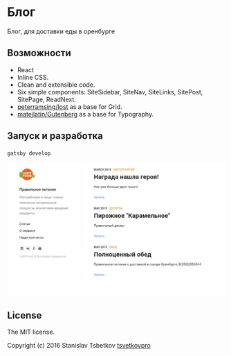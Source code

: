 # Блог

Блог, для доставки еды в оренбурге

## Возможности
+ React
+ Inline CSS.
+ Clean and extensible code.
+ Six simple components: SiteSidebar, SiteNav, SiteLinks, SitePost, SitePage, ReadNext.
+ [peterramsing/lost](https://github.com/peterramsing/lost) as a base for Grid.
+ [matejlatin/Gutenberg](https://github.com/matejlatin/Gutenberg) as a base for Typography.


## Запуск и разработка
`gatsby develop`

![](./img.JPG)

## License
The MIT license.

Copyright (c) 2016 Stanislav Tsbetkov [tsvetkovpro](https://tsvetkovpro.github.io/)